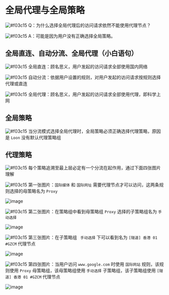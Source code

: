 # 全局代理与全局策略

![#f03c15](https://placehold.it/15/f03c15/000000?text=+) Q：为什么选择全局代理后的访问请求依然不能使用代理节点？

![#f03c15](https://placehold.it/15/f03c15/000000?text=+) A：可能是因为用户没有正确选择全局策略。

## 全局直连、自动分流、全局代理（小白语句）

![#f03c15](https://placehold.it/15/f03c15/000000?text=+) 全局直连：顾名思义，用户发起的访问请求全部使用国内网络

![#f03c15](https://placehold.it/15/f03c15/000000?text=+) 自动分流：依据用户设置的规则，对用户发起的访问请求按规则选择代理或直连

![#f03c15](https://placehold.it/15/f03c15/000000?text=+) 全局代理：顾名思义，用户发起的访问请求全部使用代理，即科学上网

## 全局策略

![#f03c15](https://placehold.it/15/f03c15/000000?text=+) 当分流模式选择全局代理时，全局策略必须正确选择代理策略，原因是 `Loon` 没有默认代理策略组

## 代理策略

![#f03c15](https://placehold.it/15/f03c15/000000?text=+) 每个策略追溯至最上层必定有一个分流在起作用，通过下面四张图片理解

![#f03c15](https://placehold.it/15/f03c15/000000?text=+) 第一张图片：`国际媒体` 和 `国际网址` 需要代理节点才可以访问，这两条规则选择的母策略名为 `Proxy`

![image](https://raw.githubusercontent.com/chiupam/tutorial-image/master/Loon/Global_Policy_1.jpg)

![#f03c15](https://placehold.it/15/f03c15/000000?text=+) 第二张图片：在策略组中看到母策略组 `Proxy` 选择的子策略组名为 `手动选择`

![image](https://raw.githubusercontent.com/chiupam/tutorial-image/master/Loon/Global_Policy_2.jpg)

![#f03c15](https://placehold.it/15/f03c15/000000?text=+) 第三张图片：在子策略组 ` 手动选择` 下可以看到名为 `[隧道] 香港 01 #GZCM` 代理节点

![image](https://raw.githubusercontent.com/chiupam/tutorial-image/master/Loon/Global_Policy_3.jpg)

![#f03c15](https://placehold.it/15/f03c15/000000?text=+) 第四张图片：当用户访问 `www.google.com` 时使用 `国际网站` 规则，该规则使用 `Proxy` 母策略组，该母策略组使用 `手动选择` 子策略组，该子策略组使用 `[隧道] 香港 01 #GZCM` 代理节点

![image](https://raw.githubusercontent.com/chiupam/tutorial-image/master/Loon/Global_Policy_4.jpg)
